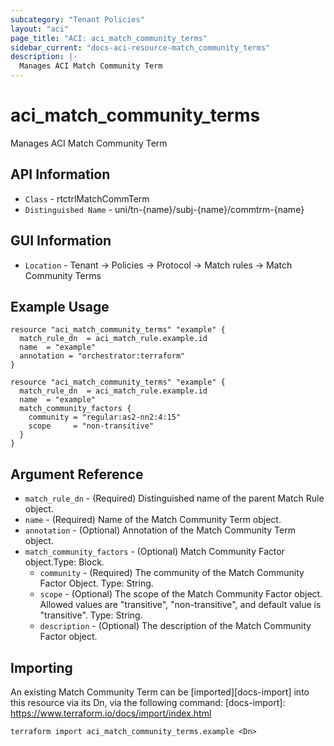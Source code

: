 ```yaml
---
subcategory: "Tenant Policies"
layout: "aci"
page_title: "ACI: aci_match_community_terms"
sidebar_current: "docs-aci-resource-match_community_terms"
description: |-
  Manages ACI Match Community Term
---
```


# aci_match_community_terms #

Manages ACI Match Community Term

## API Information ##

* `Class` - rtctrlMatchCommTerm
* `Distinguished Name` - uni/tn-{name}/subj-{name}/commtrm-{name}

## GUI Information ##

* `Location` - Tenant -> Policies -> Protocol -> Match rules -> Match Community Terms


## Example Usage ##

```hcl
resource "aci_match_community_terms" "example" {
  match_rule_dn  = aci_match_rule.example.id
  name  = "example"
  annotation = "orchestrator:terraform"
}

resource "aci_match_community_terms" "example" {
  match_rule_dn  = aci_match_rule.example.id
  name  = "example"
  match_community_factors {
    community = "regular:as2-nn2:4:15"
    scope     = "non-transitive"
  }
}
```

## Argument Reference ##

* `match_rule_dn` - (Required) Distinguished name of the parent Match Rule object.
* `name` - (Required) Name of the Match Community Term object.
* `annotation` - (Optional) Annotation of the Match Community Term object.
* `match_community_factors` - (Optional) Match Community Factor object.Type: Block.
  * `community` - (Required) The community of the Match Community Factor Object. Type: String.
  * `scope` - (Optional) The scope of the Match Community Factor object. Allowed values are "transitive", "non-transitive", and default value is "transitive". Type: String.
  * `description` - (Optional) The description of the Match Community Factor object.


## Importing ##

An existing Match Community Term can be [imported][docs-import] into this resource via its Dn, via the following command:
[docs-import]: https://www.terraform.io/docs/import/index.html


```
terraform import aci_match_community_terms.example <Dn>
```